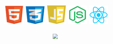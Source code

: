 <code><div align="center">
![](images/html.png)    ![](images/css.png)    ![](images/js.png)    ![](images/node.png)    ![](images/react.png)


<img src="https://github-readme-stats.vercel.app/api?username=blitheryjibits&show_icons=true&theme=gotham" />
  <br />
</div></code>
